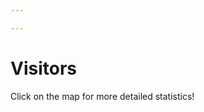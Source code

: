 ```yaml
---

---
```

<div class="universal-wrapper pt-3"><h1>Visitors</h1></div>
Click on the map for more detailed statistics!
<script type="text/javascript" id="clustrmaps" src="//cdn.clustrmaps.com/map_v2.js?cl=ffffff&w=a&t=tt&d=kOSEoUhCIV82hLf1DXhoXmlpwQlUq5xqZH6C_335HOI"></script>


